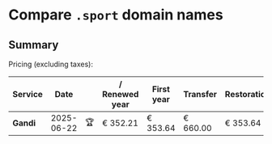 # Compare `.sport` domain names

## Summary

Pricing (excluding taxes):

| Service | Date |  | / Renewed year | First year | Transfer | Restoration |
|--|--|--|--|--|--|--|
| **Gandi** | 2025-06-22 | 🏆 | € 352.21 | € 353.64 | € 660.00 | € 353.64 |
